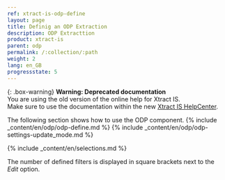 ```yaml
---
ref: xtract-is-odp-define
layout: page
title: Definig an ODP Extraction
description: ODP Extracttion
product: xtract-is
parent: odp
permalink: /:collection/:path
weight: 2
lang: en_GB
progressstate: 5
---
```


{: .box-warning}
**Warning: Deprecated documentation** <br>
You are using the old version of the online help for Xtract IS.<br>
Make sure to use the documentation within the new [Xtract IS HelpCenter](https://helpcenter.theobald-software.com/xtract-is/documentation/introduction/).

The following section shows how to use the ODP component.
{% include _content/en/odp/odp-define.md %}
{% include _content/en/odp/odp-settings-update_mode.md %} 

{% include _content/en/selections.md %}

The number of defined filters is displayed in square brackets next to the *Edit* option.